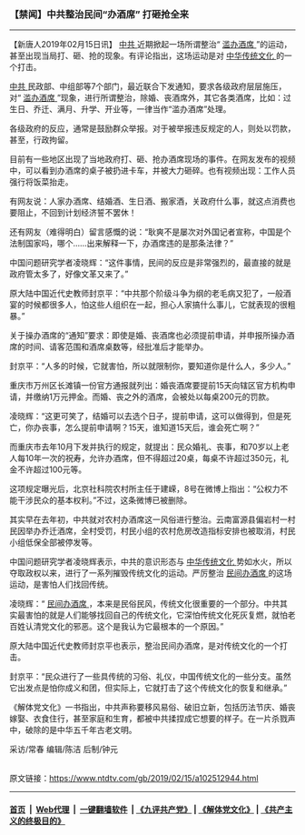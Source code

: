 ### 【禁闻】中共整治民间“办酒席” 打砸抢全来
------------------------

<div class="post_content">
 <p>
  【新唐人2019年02月15日讯】
  <a href="https://www.ntdtv.com/gb/中共.htm">
   中共
  </a>
  近期掀起一场所谓整治“
  <a href="https://www.ntdtv.com/gb/滥办酒席.htm">
   滥办酒席
  </a>
  ”的运动，甚至出现当局打、砸、抢的现象。有评论指出，这场运动是对
  <a href="https://www.ntdtv.com/gb/中华传统文化.htm">
   中华传统文化
  </a>
  的一个打击。
 </p>
 <p>
  <a href="https://www.ntdtv.com/gb/中共.htm">
   中共
  </a>
  民政部、中组部等7个部门，最近联合下发通知，要求各级政府层层施压，对“
  <a href="https://www.ntdtv.com/gb/滥办酒席.htm">
   滥办酒席
  </a>
  ”现象，进行所谓整治，除婚、丧酒席外，其它各类酒席，比如：过生日、乔迁、满月、升学、开业等，一律当作“滥办酒席”处理。
 </p>
 <p>
  各级政府的反应，通常是鼓励群众举报。对于被举报违反规定的人，则处以罚款，甚至，行政拘留。
 </p>
 <p>
  目前有一些地区出现了当地政府打、砸、抢办酒席现场的事件。在网友发布的视频中，可以看到办酒席的桌子被扔进卡车，并被大力砸碎。也有视频出现：工作人员强行将饭菜抬走。
 </p>
 <p>
  有网友说：人家办酒席、结婚酒、生日酒、搬家酒，关政府什么事，就这点消费也要阻止，不回到计划经济誓不罢休！
 </p>
 <p>
  还有网友（难得明白）留言感慨的说：“耿爽不是屡次对外国记者宣称，中国是个法制国家吗，哪个……出来解释一下，办酒席违的是那条法律？”
 </p>
 <p>
  中国问题研究学者凌晓辉：“这件事情，民间的反应是非常强烈的，最直接的就是政府管太多了，好像文革又来了。”
 </p>
 <p>
  原大陆中国近代史教师封京平：“中共那个阶级斗争为纲的老毛病又犯了，一般酒宴的时候都很多人，怕这些人组织在一起，担心人家搞什么事儿，它就表现的很粗暴。”
 </p>
 <p>
  关于操办酒席的“通知”要求：即使是婚、丧酒席也必须提前申请，并申报所操办酒席的时间、请客范围和酒席桌数等，经批准后才能举办。
 </p>
 <p>
  封京平：“人多的时候，它就害怕，所以就限制你，要知道你是什么人，多少人。”
 </p>
 <p>
  重庆市万州区长滩镇一份官方通报就列出：婚丧酒席要提前15天向辖区官方机构申请，并缴纳1万元押金。而婚、丧之外的酒席，会被处以每桌200元的罚款。
 </p>
 <p>
  凌晓辉：“这更可笑了，结婚可以去选个日子，提前申请，这可以做得到，但是死亡，你办丧事，怎么提前申请啊？15天，谁知道15天后，谁会死亡啊？”
 </p>
 <p>
  而重庆市去年10月下发并执行的规定，就提出：民众婚礼、丧事，和70岁以上老人每10年一次的祝寿，允许办酒席，但不得超过20桌，每桌不许超过350元，礼金不许超过100元等。
 </p>
 <p>
  这项规定曝光后，北京社科院农村所主任于建嵘，8号在微博上指出：“公权力不能干涉民众的基本权利。”不过，这条微博已被删除。
 </p>
 <p>
  其实早在去年初，中共就对农村办酒席这一风俗进行整治。云南富源县偏岩村一村民因举办乔迁酒席，全村受罚，村民小组的农村危房改造指标安排也被取消，村民小组低保全部被停发等。
 </p>
 <p>
  中国问题研究学者凌晓辉表示，中共的意识形态与
  <a href="https://www.ntdtv.com/gb/中华传统文化.htm">
   中华传统文化
  </a>
  势如水火，所以夺取政权以来，进行了一系列摧毁传统文化的运动。严厉整治
  <a href="https://www.ntdtv.com/gb/民间办酒席.htm">
   民间办酒席
  </a>
  的这场运动，是害怕人们找回传统。
 </p>
 <p>
  凌晓辉：“
  <a href="https://www.ntdtv.com/gb/民间办酒席.htm">
   民间办酒席
  </a>
  ，本来是民俗民风，传统文化很重要的一个部分。中共其实最害怕的就是人们能够找回自己的传统文化，它深怕传统文化死灰复燃，就怕老百姓认清党文化的邪恶。这个是我认为它最根本的一个原因。”
 </p>
 <p>
  原大陆中国近代史教师封京平也表示，整治民间办酒席，是对传统文化的一个打击。
 </p>
 <p>
  封京平：“民众进行了一些具传统的习俗、礼仪，中国传统文化的一些分支。虽然它出发点是怕你成义和团，但实际上，它就打击了这个传统文化的恢复和继承。”
 </p>
 <p>
  《解体党文化》一书指出，中共声称要移风易俗、破旧立新，包括历法节庆、婚丧嫁娶、衣食住行，甚至家庭和生育，都被中共揉捏成它想要的样子。在一片杀戮声中，破除的是中华五千年古老文明。
 </p>
 <p>
  采访/常春 编辑/陈洁 后制/钟元
 </p>
 <div class="single_ad">
 </div>
</div>

<br/>原文链接：https://www.ntdtv.com/gb/2019/02/15/a102512944.html


------------------------
#### [首页](https://github.com/gfw-breaker/banned-news/blob/master/README.md) &nbsp;|&nbsp; [Web代理](https://github.com/labour-camp/helloworld) &nbsp;|&nbsp; [一键翻墙软件](https://github.com/gfw-breaker/nogfw/blob/master/README.md) &nbsp;| [《九评共产党》](https://github.com/gfw-breaker/9ping.md/blob/master/README.md#九评之一评共产党是什么) | [《解体党文化》](https://github.com/gfw-breaker/jtdwh.md/blob/master/README.md) | [《共产主义的终极目的》](https://github.com/gfw-breaker/gczydzjmd.md/blob/master/README.md)


